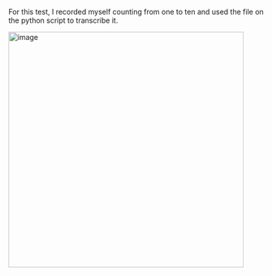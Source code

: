 For this test, I recorded myself counting from one to ten and used the file on the python script to transcribe it.

<img width="463" alt="image" src="https://user-images.githubusercontent.com/63169963/221036275-a6980316-f07b-45d4-b0fc-cfd9340ddc91.png">
